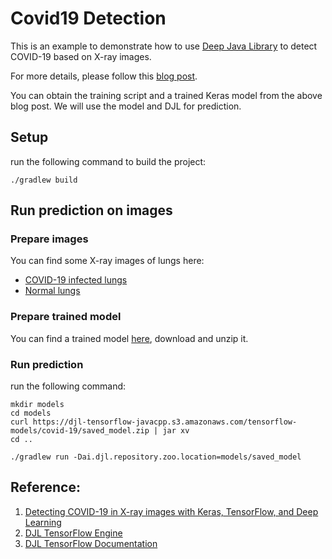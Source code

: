 # Covid19 Detection

This is an example to demonstrate how to use [Deep Java Library](http://djl.ai) to detect COVID-19 based on X-ray images.

For more details, please follow this [blog post](https://www.pyimagesearch.com/2020/03/16/detecting-covid-19-in-x-ray-images-with-keras-tensorflow-and-deep-learning/).

You can obtain the training script and a trained Keras model from the above blog post. We will use the model and DJL for prediction.

## Setup
run the following command to build the project:

`./gradlew build`

## Run prediction on images

### Prepare images

You can find some X-ray images of lungs here:

* [COVID-19 infected lungs](https://github.com/ieee8023/covid-chestxray-dataset/tree/master/images)
* [Normal lungs](https://www.kaggle.com/paultimothymooney/chest-xray-pneumonia)


### Prepare trained model

You can find a trained model [here](https://djl-tensorflow-javacpp.s3.amazonaws.com/tensorflow-models/covid-19/saved_model.zip),
download and unzip it.

### Run prediction

run the following command:

```
mkdir models
cd models
curl https://djl-tensorflow-javacpp.s3.amazonaws.com/tensorflow-models/covid-19/saved_model.zip | jar xv
cd ..

./gradlew run -Dai.djl.repository.zoo.location=models/saved_model
```


## Reference:

1. [Detecting COVID-19 in X-ray images with Keras, TensorFlow, and Deep Learning](https://www.pyimagesearch.com/2020/03/16/detecting-covid-19-in-x-ray-images-with-keras-tensorflow-and-deep-learning/) 
2. [DJL TensorFlow Engine](https://github.com/awslabs/djl/tree/master/tensorflow/tensorflow-engine)
3. [DJL TensorFlow Documentation](https://github.com/awslabs/djl/tree/master/docs/tensorflow)
